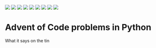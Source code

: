 ![](https://img.shields.io/badge/2023%20⭐-50-yellow) ![](https://img.shields.io/badge/2022%20⭐-29-yellow) ![](https://img.shields.io/badge/2021%20⭐-11-yellow)
![](https://img.shields.io/badge/2020%20⭐-34-yellow) ![](https://img.shields.io/badge/2019%20⭐-6-yellow) ![](https://img.shields.io/badge/2018%20⭐-9-yellow)
![](https://img.shields.io/badge/2017%20⭐-11-yellow) ![](https://img.shields.io/badge/2016%20⭐-3-yellow) ![](https://img.shields.io/badge/2015%20⭐-35-yellow)
# Advent of Code problems in Python
What it says on the tin

